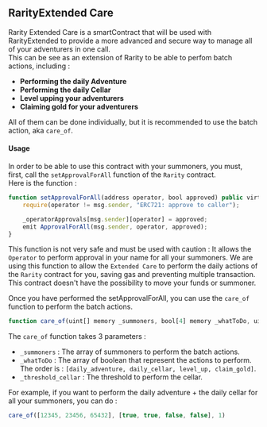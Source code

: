 ## RarityExtended Care
Rarity Extended Care is a smartContract that will be used with RarityExtended to provide a more advanced and secure way to manage all of your adventurers in one call.  
This can be see as an extension of Rarity to be able to perfom batch actions, including :
- **Performing the daily Adventure**
- **Performing the daily Cellar**
- **Level upping your adventurers**
- **Claiming gold for your adventurers**

All of them can be done individually, but it is recommended to use the batch action, aka `care_of`.


#### Usage
In order to be able to use this contract with your summoners, you must, first, call the `setApprovalForAll` function of the `Rarity` contract.  
Here is the function :  
```js
function setApprovalForAll(address operator, bool approved) public virtual override {
    require(operator != msg.sender, "ERC721: approve to caller");

    _operatorApprovals[msg.sender][operator] = approved;
    emit ApprovalForAll(msg.sender, operator, approved);
}
```

This function is not very safe and must be used with caution : It allows the `Operator` to perform approval in your name for all your summoners. We are using this function to allow the `Extended Care` to perform the daily actions of the `Rarity` contract for you, saving gas and preventing multiple transaction. This contract doesn't have the possibility to move your funds or summoner.

Once you have performed the setApprovalForAll, you can use the `care_of` function to perform the batch actions.
```js
function care_of(uint[] memory _summoners, bool[4] memory _whatToDo, uint _threshold_cellar) external
```

The `care_of` function takes 3 parameters :
- `_summoners` : The array of summoners to perform the batch actions.
- `_whatToDo` : The array of boolean that represent the actions to perform. The order is : `[daily_adventure, daily_cellar, level_up, claim_gold]`.
- `_threshold_cellar` : The threshold to perform the cellar.

For example, if you want to perform the daily adventure + the daily cellar for all your summoners, you can do :
```js
care_of([12345, 23456, 65432], [true, true, false, false], 1)
```